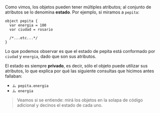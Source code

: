 Como vimos, los objetos pueden tener múltiples atributos; al conjunto de atributos se lo denomina **estado**.
Por ejemplo, si miramos a `pepita`:

```wollok
object pepita {
  var energia = 100
  var ciudad = rosario
  
  /*...etc...*/
}
```

Lo que podemos observar es que el estado de pepita está conformado por `ciudad` y `energia`, dado que son sus atributos. 

El estado es siempre **privado**, es decir, sólo el objeto puede utilizar sus atributos, lo que explica por qué las siguiente consultas que hicimos antes fallaban: 

* `ム pepita.energia`
* `ム energia`

> Veamos si se entiende: mirá los objetos en la solapa de código adicional y decinos el estado de cada uno. 
  